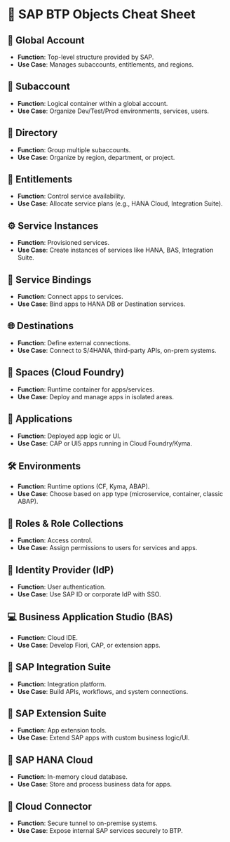 # 🚀 SAP BTP Objects Cheat Sheet

## 🔷 Global Account
- **Function**: Top-level structure provided by SAP.
- **Use Case**: Manages subaccounts, entitlements, and regions.

## 🔹 Subaccount
- **Function**: Logical container within a global account.
- **Use Case**: Organize Dev/Test/Prod environments, services, users.

## 📁 Directory
- **Function**: Group multiple subaccounts.
- **Use Case**: Organize by region, department, or project.

## 🎫 Entitlements
- **Function**: Control service availability.
- **Use Case**: Allocate service plans (e.g., HANA Cloud, Integration Suite).

## ⚙️ Service Instances
- **Function**: Provisioned services.
- **Use Case**: Create instances of services like HANA, BAS, Integration Suite.

## 🔗 Service Bindings
- **Function**: Connect apps to services.
- **Use Case**: Bind apps to HANA DB or Destination services.

## 🌐 Destinations
- **Function**: Define external connections.
- **Use Case**: Connect to S/4HANA, third-party APIs, on-prem systems.

## 🧱 Spaces (Cloud Foundry)
- **Function**: Runtime container for apps/services.
- **Use Case**: Deploy and manage apps in isolated areas.

## 🧩 Applications
- **Function**: Deployed app logic or UI.
- **Use Case**: CAP or UI5 apps running in Cloud Foundry/Kyma.

## 🛠 Environments
- **Function**: Runtime options (CF, Kyma, ABAP).
- **Use Case**: Choose based on app type (microservice, container, classic ABAP).

## 👥 Roles & Role Collections
- **Function**: Access control.
- **Use Case**: Assign permissions to users for services and apps.

## 🔐 Identity Provider (IdP)
- **Function**: User authentication.
- **Use Case**: Use SAP ID or corporate IdP with SSO.

## 💻 Business Application Studio (BAS)
- **Function**: Cloud IDE.
- **Use Case**: Develop Fiori, CAP, or extension apps.

## 🔄 SAP Integration Suite
- **Function**: Integration platform.
- **Use Case**: Build APIs, workflows, and system connections.

## 🧩 SAP Extension Suite
- **Function**: App extension tools.
- **Use Case**: Extend SAP apps with custom business logic/UI.

## 🧠 SAP HANA Cloud
- **Function**: In-memory cloud database.
- **Use Case**: Store and process business data for apps.

## 🌉 Cloud Connector
- **Function**: Secure tunnel to on-premise systems.
- **Use Case**: Expose internal SAP services securely to BTP.

